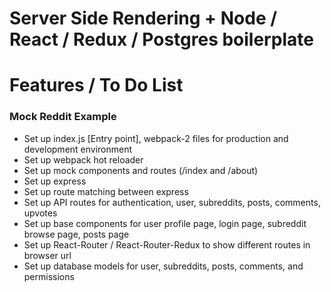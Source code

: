 # Server Side  Rendering + Node / React / Redux / Postgres boilerplate

# Features / To Do List

### Mock Reddit Example

- Set up index.js [Entry point], webpack-2 files for production and development environment
- Set up webpack hot reloader
- Set up mock components and routes (/index and /about)
- Set up express
- Set up route matching between express
- Set up API routes for authentication, user, subreddits, posts, comments, upvotes
- Set up base components for user profile page, login page, subreddit browse page, posts page
- Set up React-Router / React-Router-Redux to show different routes in browser url
- Set up database models for user, subreddits, posts, comments, and permissions
